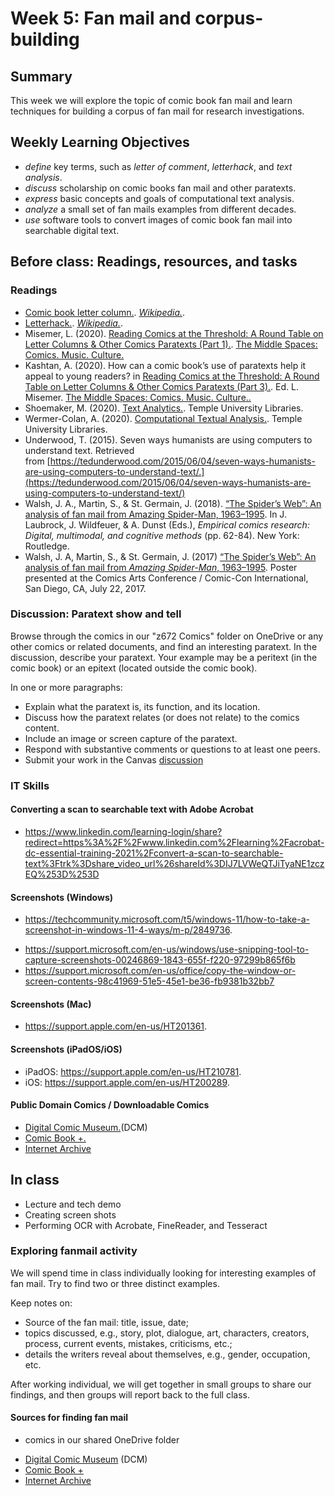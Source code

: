 # Week 5: Fan mail and corpus-building

## Summary
This week we will explore the topic of comic book fan mail and learn techniques for building a corpus of fan mail for research investigations.  

## Weekly Learning Objectives
- *define* key terms, such as *letter of comment*, *letterhack*, and *text analysis*.
- *discuss* scholarship on comic books fan mail and other paratexts.
- *express* basic concepts and goals of computational text analysis.
- *analyze* a small set of fan mails examples from different decades.
- *use* software tools to convert images of comic book fan mail into searchable digital text. 

## Before class: Readings, resources, and tasks

### Readings

* [Comic book letter column.](https://en.wikipedia.org/wiki/Comic_book_letter_column). _[Wikipedia.](http://wikipedia.org/)_.
* [Letterhack.](https://en.wikipedia.org/wiki/Letterhack). _[Wikipedia.](http://wikipedia.org/)_.
* Misemer, L. (2020). [Reading Comics at the Threshold: A Round Table on Letter Columns & Other Comics Paratexts (Part 1).](https://themiddlespaces.com/2020/09/15/reading-comics-at-the-threshold-part-1/). [The Middle Spaces: Comics. Music. Culture.](https://themiddlespaces.com/)
* Kashtan, A. (2020). How can a comic book’s use of paratexts help it appeal to young readers? in [Reading Comics at the Threshold: A Round Table on Letter Columns & Other Comics Paratexts (Part 3).](https://themiddlespaces.com/2020/09/29/reading-comics-at-the-threshold-part-3/). Ed. L. Misemer. [The Middle Spaces: Comics. Music. Culture..](https://themiddlespaces.com/)
* Shoemaker, M. (2020). [Text Analytics.](https://guides.temple.edu/c.php?g=78518&p=505212). Temple University Libraries.
* Wermer-Colan, A. (2020). [Computational Textual Analysis.](https://guides.temple.edu/corpusanalysis). Temple University Libraries.
* Underwood, T. (2015). Seven ways humanists are using computers to understand text. Retrieved from [https://tedunderwood.com/2015/06/04/seven-ways-humanists-are-using-computers-to-understand-text/.](https://tedunderwood.com/2015/06/04/seven-ways-humanists-are-using-computers-to-understand-text/)
* Walsh, J. A., Martin, S., & St. Germain, J. (2018). [“The Spider’s Web”: An analysis of fan mail from Amazing Spider-Man, 1963–1995](https://iu.instructure.com/files/169194295/download?download_frd=1). In J. Laubrock, J. Wildfeuer, & A. Dunst (Eds.), _Empirical comics research: Digital, multimodal, and cognitive methods_ (pp. 62-84). New York: Routledge.
* Walsh, J. A, Martin, S., & St. Germain, J. (2017) [“The Spider’s Web”: An analysis of fan mail from _Amazing Spider-Man_, 1963–1995](https://iu.instructure.com/files/169194295/download?download_frd=1). Poster presented at the Comics Arts Conference / Comic-Con International, San Diego, CA, July 22, 2017.


### Discussion: Paratext show and tell

Browse through the comics in our "z672 Comics" folder on OneDrive or any other comics or related documents, and find an interesting paratext. In the discussion, describe your paratext. Your example may be a peritext (in the comic book) or an epitext (located outside the comic book).

In one or more paragraphs:
- Explain what the paratext is, its function, and its location. 
- Discuss how the paratext relates (or does not relate) to the comics content. 
- Include an image or screen capture of the paratext.
- Respond with substantive comments or questions to at least one peers.
- Submit your work in the Canvas [discussion](https://iu.instructure.com/courses/2204459/discussion_topics/13437195)

### IT Skills

#### Converting a scan to searchable text with Adobe Acrobat
- <https://www.linkedin.com/learning-login/share?redirect=https%3A%2F%2Fwww.linkedin.com%2Flearning%2Facrobat-dc-essential-training-2021%2Fconvert-a-scan-to-searchable-text%3Ftrk%3Dshare_video_url%26shareId%3DIJ7LVWeQTJiTyaNE1zczEQ%253D%253D>


#### Screenshots (Windows)


*   <https://techcommunity.microsoft.com/t5/windows-11/how-to-take-a-screenshot-in-windows-11-4-ways/m-p/2849736>.
- <https://support.microsoft.com/en-us/windows/use-snipping-tool-to-capture-screenshots-00246869-1843-655f-f220-97299b865f6b>
- <https://support.microsoft.com/en-us/office/copy-the-window-or-screen-contents-98c41969-51e5-45e1-be36-fb9381b32bb7>

#### Screenshots (Mac)

*   <https://support.apple.com/en-us/HT201361>.

#### Screenshots (iPadOS/iOS)

*   iPadOS: <https://support.apple.com/en-us/HT210781>.
*   iOS: <https://support.apple.com/en-us/HT200289>.

#### Public Domain Comics / Downloadable Comics

*   [Digital Comic Museum.](http://digitalcomicmuseum.com/)(DCM)
*   [Comic Book +.](https://comicbookplus.com/)
*   [Internet Archive](http://archive.org/)


## In class

- Lecture and tech demo
- Creating screen shots
- Performing OCR with Acrobate, FineReader, and Tesseract

### Exploring fanmail activity

We will spend time in class individually looking for interesting examples of fan mail. Try to find two or three distinct examples. 

Keep notes on:

- Source of the fan mail: title, issue, date;
- topics discussed, e.g., story, plot, dialogue, art, characters, creators, process, current events, mistakes, criticisms, etc.;
- details the writers reveal about themselves, e.g., gender, occupation, etc.

After working individual, we will get together in small groups to share our findings, and then groups will report back to the full class.

#### Sources for finding fan mail
- comics in our shared OneDrive folder
* [Digital Comic Museum](http://digitalcomicmuseum.com/) (DCM)
* [Comic Book +](https://comicbookplus.com)
* [Internet Archive](http://archive.org)


